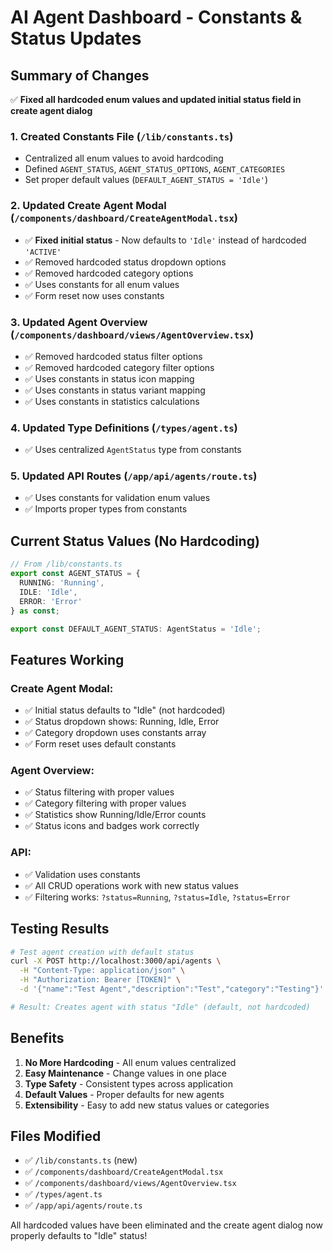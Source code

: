 # AI Agent Dashboard - Constants & Status Updates

## Summary of Changes

✅ **Fixed all hardcoded enum values and updated initial status field in create agent dialog**

### 1. Created Constants File (`/lib/constants.ts`)
- Centralized all enum values to avoid hardcoding
- Defined `AGENT_STATUS`, `AGENT_STATUS_OPTIONS`, `AGENT_CATEGORIES`
- Set proper default values (`DEFAULT_AGENT_STATUS = 'Idle'`)

### 2. Updated Create Agent Modal (`/components/dashboard/CreateAgentModal.tsx`)
- ✅ **Fixed initial status** - Now defaults to `'Idle'` instead of hardcoded `'ACTIVE'`
- ✅ Removed hardcoded status dropdown options
- ✅ Removed hardcoded category options
- ✅ Uses constants for all enum values
- ✅ Form reset now uses constants

### 3. Updated Agent Overview (`/components/dashboard/views/AgentOverview.tsx`)
- ✅ Removed hardcoded status filter options
- ✅ Removed hardcoded category filter options
- ✅ Uses constants in status icon mapping
- ✅ Uses constants in status variant mapping
- ✅ Uses constants in statistics calculations

### 4. Updated Type Definitions (`/types/agent.ts`)
- ✅ Uses centralized `AgentStatus` type from constants

### 5. Updated API Routes (`/app/api/agents/route.ts`)
- ✅ Uses constants for validation enum values
- ✅ Imports proper types from constants

## Current Status Values (No Hardcoding)

```typescript
// From /lib/constants.ts
export const AGENT_STATUS = {
  RUNNING: 'Running',
  IDLE: 'Idle', 
  ERROR: 'Error'
} as const;

export const DEFAULT_AGENT_STATUS: AgentStatus = 'Idle';
```

## Features Working

### Create Agent Modal:
- ✅ Initial status defaults to "Idle" (not hardcoded)
- ✅ Status dropdown shows: Running, Idle, Error
- ✅ Category dropdown uses constants array
- ✅ Form reset uses default constants

### Agent Overview:
- ✅ Status filtering with proper values
- ✅ Category filtering with proper values  
- ✅ Statistics show Running/Idle/Error counts
- ✅ Status icons and badges work correctly

### API:
- ✅ Validation uses constants
- ✅ All CRUD operations work with new status values
- ✅ Filtering works: `?status=Running`, `?status=Idle`, `?status=Error`

## Testing Results

```bash
# Test agent creation with default status
curl -X POST http://localhost:3000/api/agents \
  -H "Content-Type: application/json" \
  -H "Authorization: Bearer [TOKEN]" \
  -d '{"name":"Test Agent","description":"Test","category":"Testing"}'

# Result: Creates agent with status "Idle" (default, not hardcoded)
```

## Benefits

1. **No More Hardcoding** - All enum values centralized
2. **Easy Maintenance** - Change values in one place
3. **Type Safety** - Consistent types across application
4. **Default Values** - Proper defaults for new agents
5. **Extensibility** - Easy to add new status values or categories

## Files Modified

- ✅ `/lib/constants.ts` (new)
- ✅ `/components/dashboard/CreateAgentModal.tsx`
- ✅ `/components/dashboard/views/AgentOverview.tsx`  
- ✅ `/types/agent.ts`
- ✅ `/app/api/agents/route.ts`

All hardcoded values have been eliminated and the create agent dialog now properly defaults to "Idle" status!
